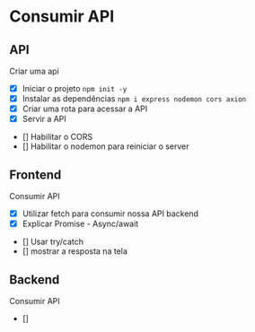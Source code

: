 #   Consumir API


##  API

Criar uma api
-  [x]  Iniciar o projeto `npm init -y`
-  [x]  Instalar as dependências `npm i express nodemon cors axion`
-  [x]  Criar uma rota para acessar a API <!-- arquivo (server.js) -->
-  [x]  Servir a API   <!-- com a função (app.get no arquivo (server.js)) -->
-  []  Habilitar o CORS
-  []  Habilitar o nodemon para reiniciar o server

##  Frontend
Consumir API

-  [x]  Utilizar fetch para consumir nossa API backend
-  [x]  Explicar Promise - Async/await
-  []  Usar try/catch
-  []  mostrar a resposta na tela

##  Backend
Consumir API

-  []  